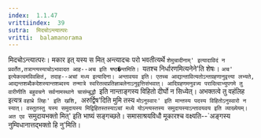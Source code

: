 ```yaml
---
index:  1.1.47
vrittiindex:  39
sutra:  मिदचोऽन्त्यात्परः
vritti:  balamanorama 
---
```


मिदचोऽन्त्यात्परः। मकार इत् यस्य स मित् अन्त्यादचः परो भवतीत्यर्थे `शेमुचादीनाम्' इत्यादाविदं न प्रवर्तेत,तत्रान्त्यस्याचोऽभावादत आह--अच इति षष्ठ�न्तमिति। `यतश्च निर्धारणमित्यनेने'ति शेषः। `अच' इत्येकत्वमविवक्षितं, तदाह--अचां मध्य इत्यादिना। अन्तावयव इति। एतच्च आद्यान्तावित्यतोऽन्तग्रहणानुवृत्त्या लभ्यते, आद्यन्तशब्दैकदेशस्यान्तशब्दस्य तन्मात्रे स्वरितत्वप्रतिज्ञाबलेनाऽनुवृत्तिसंभवात्। आदिग्रहणमनुवत्र्य परादित्वाभ्युपगमे तु वारीणीति बहुवचने सर्वनामस्थाने चासंम्बुद्धौ `इति नान्ताङ्गस्य विहितो दीर्घो न सिध्येत्। अभक्तत्वे तु वहंलिह इत्यत्र `वहाभ्रे लिहः' इति खशि, `अरुर्द्विष'दिति मुमि तस्य `मोऽनुस्वारः' इति मान्तस्य पदस्य विहितोऽनुस्वारो न स्यात्। वस्तुतस्तु यस्य समुदायस्य मिद्विहितस्तस्याऽचां मध्ये योऽन्त्यस्तस्य समुदायस्याऽन्तावयवय इति व्याख्येयम्। अत एव `समुदायभक्तो मित्' इति भाष्यं सङ्गच्छते। समासाश्रयविधौ मूकारश्च वक्ष्यति--`अङ्गस्य नुम्विधानात्तद्भक्तो हि नु'मिति।

